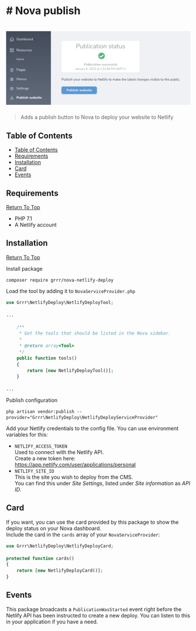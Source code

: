 # # Nova publish

<!-- Header & Preview Image -->
<h1 align="center">
  <img src=".github/readme-hero.png">
</h1>

<!-- Shields -->

<!-- Description -->

> Adds a publish button to Nova to deploy your website to Netlify

## Table of Contents

- [Table of Contents](#table-of-contents)
- [Requirements](#requirements)
- [Installation](#installation)
- [Card](#card)
- [Events](#events)

## Requirements

[Return To Top](#nova-publish)

- PHP 7.1
- A Netlify account

## Installation

[Return To Top](#nova-publish)

Install package

```shell script
composer require grrr/nova-netlify-deploy
```

Load the tool by adding it to `NovaServiceProvider.php`

```php
use Grrr\NetlifyDeploy\NetlifyDeployTool;

...

    /**
     * Get the tools that should be listed in the Nova sidebar.
     *
     * @return array<Tool>
     */
    public function tools()
    {
        return [new NetlifyDeployTool()];
    }

...
```

Publish configuration

```shell
php artisan vendor:publish --provider="Grrr\NetlifyDeploy\NetlifyDeployServiceProvider"
```

Add your Netlify credentials to the config file. You can use environment variables for this:

- `NETLIFY_ACCESS_TOKEN`  
  Used to connect with the Netlify API.  
  Create a new token here: https://app.netlify.com/user/applications/personal
- `NETLIFY_SITE_ID`  
  This is the site you wish to deploy from the CMS.  
  You can find this under _Site Settings_, listed under _Site information_ as _API ID_.

## Card

If you want, you can use the card provided by this package to show the deploy status on your Nova dashboard.  
Include the card in the `cards` array of your `NovaServiceProvider`:

```php
use Grrr\NetlifyDeploy\NetlifyDeployCard;

protected function cards()
{
    return [new NetlifyDeployCard()];
}
```

## Events

This package broadcasts a `PublicationWasStarted` event right before the Netlify API has been instructed to create a new deploy.
You can listen to this in your application if you have a need.
